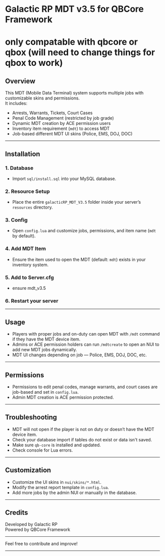 # Galactic RP MDT v3.5 for QBCore Framework

# only compatable with qbcore or qbox (will need to change things for qbox to work)

## Overview

This MDT (Mobile Data Terminal) system supports multiple jobs with customizable skins and permissions.  
It includes:

- Arrests, Warrants, Tickets, Court Cases  
- Penal Code Management (restricted by job grade)  
- Dynamic MDT creation by ACE permission users  
- Inventory item requirement (`mdt`) to access MDT  
- Job-based different MDT UI skins (Police, EMS, DOJ, DOC)  

---

## Installation

### 1. Database

- Import `sql/install.sql` into your MySQL database.

### 2. Resource Setup

- Place the entire `galacticRP_MDT_V3.5` folder inside your server’s `resources` directory.

### 3. Config

- Open `config.lua` and customize jobs, permissions, and item name (`mdt` by default).

### 4. Add MDT Item

- Ensure the item used to open the MDT (default: `mdt`) exists in your inventory system.

### 5. Add to Server.cfg
- ensure mdt_v3.5

### 6. Restart your server

---

## Usage

- Players with proper jobs and on-duty can open MDT with `/mdt` command if they have the MDT device item.  
- Admins or ACE permission holders can run `/mdtcreate` to open an NUI to add new MDT jobs dynamically.  
- MDT UI changes depending on job — Police, EMS, DOJ, DOC, etc.  

---

## Permissions

- Permissions to edit penal codes, manage warrants, and court cases are job-based and set in `config.lua`.  
- Admin MDT creation is ACE permission protected.

---

## Troubleshooting

- MDT will not open if the player is not on duty or doesn’t have the MDT device item.  
- Check your database import if tables do not exist or data isn't saved.  
- Make sure `qb-core` is installed and updated.  
- Check console for Lua errors.

---

## Customization

- Customize the UI skins in `nui/skins/*.html`.  
- Modify the arrest report template in `config.lua`.  
- Add more jobs by the admin NUI or manually in the database.

---

## Credits

Developed by Galactic RP  
Powered by QBCore Framework

---

Feel free to contribute and improve!

---


